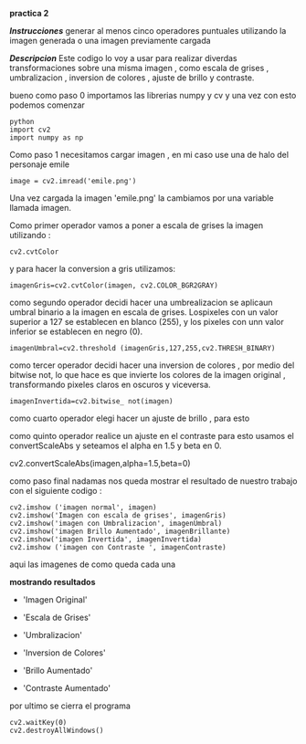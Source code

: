**practica 2**

***Instrucciones***
generar al menos cinco operadores puntuales utilizando la imagen generada o una imagen previamente cargada

***Descripcion***
Este codigo lo voy a usar para realizar diverdas transformaciones sobre una misma imagen , como escala de grises , umbralizacion  , inversion de colores , ajuste de brillo y contraste.

bueno como paso 0 importamos las librerias numpy y cv y una vez con esto podemos comenzar


~~~
python
import cv2
import numpy as np  
~~~

Como paso 1 necesitamos cargar imagen , en mi caso use una de halo del personaje emile

~~~
image = cv2.imread('emile.png')
~~~

Una vez cargada la imagen 'emile.png' la cambiamos por una variable llamada imagen.

Como primer operador vamos a poner a escala de grises la imagen utilizando :

~~~
cv2.cvtColor
~~~

y para hacer la conversion a gris utilizamos:

~~~
imagenGris=cv2.cvtColor(imagen, cv2.COLOR_BGR2GRAY)
~~~

como segundo operador decidi hacer una umbrealizacion se aplicaun umbral binario a la imagen en escala de grises.
Lospixeles con un valor superior a 127 se establecen en blanco (255), y los pixeles con unn valor inferior se establecen en negro (0).

~~~
imagenUmbral=cv2.threshold (imagenGris,127,255,cv2.THRESH_BINARY) 
~~~

como tercer operador decidi hacer una inversion de colores , por medio del bitwise not, lo que hace es que invierte los colores de la imagen original , transformando pixeles claros en oscuros y viceversa.
~~~
imagenInvertida=cv2.bitwise_ not(imagen) 
~~~

como cuarto operador elegi hacer un ajuste de brillo , para esto 

como quinto operador realice un ajuste en el contraste para esto usamos el convertScaleAbs y seteamos el alpha en 1.5 y beta en 0.

cv2.convertScaleAbs(imagen,alpha=1.5,beta=0)

como paso final nadamas nos queda mostrar el resultado de nuestro trabajo con el siguiente codigo :

~~~
cv2.imshow ('imagen normal', imagen)
cv2.imshow('Imagen con escala de grises', imagenGris)
cv2.imshow('imagen con Umbralizacion', imagenUmbral)
cv2.imshow('imagen Brillo Aumentado', imagenBrillante)
cv2.imshow('imagen Invertida', imagenInvertida)
cv2.imshow ('imagen con Contraste ', imagenContraste)
~~~

aqui las imagenes de como queda cada una

**mostrando resultados**
- 'Imagen Original'

- 'Escala de Grises'

- 'Umbralizacion'

- 'Inversion de Colores'

- 'Brillo Aumentado'

- 'Contraste Aumentado'

por ultimo se cierra el programa 

~~~
cv2.waitKey(0)
cv2.destroyAllWindows()
~~~